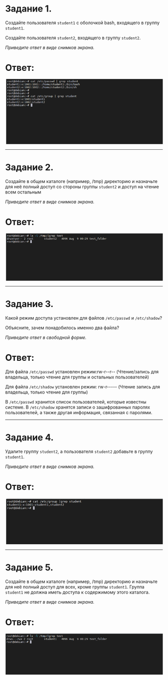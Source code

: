 # Задание 1.

Создайте пользователя `student1` с оболочкой bash, входящего в группу `student1`.

Создайте пользователя `student2`, входящего в группу `student2`.

*Приведите ответ в виде снимков экрана.*  

# Ответ:  
![Screenshot](1.png)  

---

# Задание 2.

Создайте в общем каталоге (например, /tmp) директорию и назначьте для неё полный доступ со стороны группы `student2` и доступ на чтение всем остальным

*Приведите ответ в виде снимков экрана.*

# Ответ:  
![Screenshot](2.png)  

---

# Задание 3.

Какой режим доступа установлен для файлов `/etc/passwd` и `/etc/shadow`?

Объясните, зачем понадобилось именно два файла?

*Приведите ответ в свободной форме.*  

# Ответ: 
Для файла `/etc/passwd` установлен режим:rw-r--r-- (Чтение/запись для владельца, только чтение для группы и остальных 
пользователей)  

Для файла `/etc/shadow` установлен режим: rw-r----- (Чтение запись для владельца, только чтение для группы)  

В `/etc/passwd` хранится список пользователей, которые известны системе.
В `/etc/shadow` хранятся записи о зашифрованных паролях пользователей, а также другая информация, связанная с паролями.  


---

# Задание 4.

Удалите группу `student2`, а пользователя `student2` добавьте в группу `student1`.

*Приведите ответ в виде снимков экрана.*  

# Ответ:  
![Screenshot](4.png)  

---

# Задание 5.

Создайте в общем каталоге (например, /tmp) директорию и назначьте для неё полный доступ для всех, кроме группы `student1`.  Группа `student1` не должна иметь доступа к содержимому этого каталога.

*Приведите ответ в виде снимков экрана.*  

# Ответ:  
![Screenshot](5.png) 
